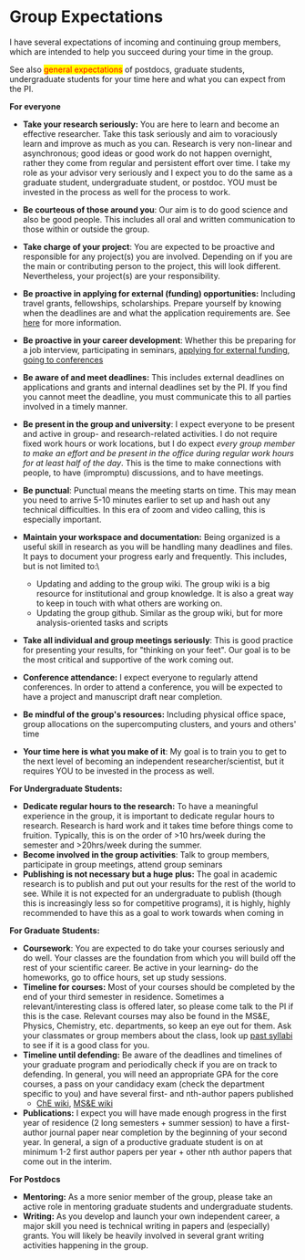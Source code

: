 # Group Expectations



I have several expectations of incoming and continuing group members, which are intended to help you succeed during your time in the group.

See also <mark style="color:red;">general expectations</mark> of postdocs, graduate students, undergraduate students for your time here and what you can expect from the PI.

**For everyone**

* **Take your research seriously:** You are here to learn and become an effective researcher. Take this task seriously and aim to voraciously learn and improve as much as you can. Research is very non-linear and asynchronous; good ideas or good work do not happen overnight, rather they come from regular and persistent effort over time. I take my role as your advisor very seriously and I expect you to do the same as a graduate student, undergraduate student, or postdoc. YOU must be invested in the process as well for the process to work.
* **Be courteous of those around you**: Our aim is to do good science and also be good people. This includes all oral and written communication to those within or outside the group.
* **Take charge of your project**: You are expected to be proactive and responsible for any project(s) you are involved. Depending on if you are the main or contributing person to the project, this will look different. Nevertheless, your project(s) are your responsibility.
* **Be proactive in applying for external (funding) opportunities:** Including travel grants, fellowships, scholarships. Prepare yourself by knowing when the deadlines are and what the application requirements are. See [here](../research-resources/fellowships-and-scholarships.md) for more information.
* **Be proactive in your career development**: Whether this be preparing for a job interview, participating in seminars, [applying for external funding](../research-resources/fellowships-and-scholarships.md), [going to conferences](conferences/)
* **Be aware of and meet deadlines:** This includes external deadlines on applications and grants and internal deadlines set by the PI. If you find you cannot meet the deadline, you must communicate this to all parties involved in a timely manner.
* **Be present in the group and university**: I expect everyone to be present and active in group- and research-related activities. I do not require fixed work hours or work locations, but I do expect _every group member to make an effort and be present in the office during regular work hours for at least half of the day_. This is the time to make connections with people, to have (impromptu) discussions, and to have meetings.
* **Be punctual**: Punctual means the meeting starts on time. This may mean you need to arrive 5-10 minutes earlier to set up and hash out any technical difficulties. In this era of zoom and video calling, this is especially important.
* **Maintain your workspace and documentation:** Being organized is a useful skill in research as you will be handling many deadlines and files. It pays to document your progress early and frequently. This includes, but is not limited to:\

  * Updating and adding to the group wiki. The group wiki is a big resource for institutional and group knowledge. It is also a great way to keep in touch with what others are working on.
  * Updating the group github. Similar as the group wiki, but for more analysis-oriented tasks and scripts
* **Take all individual and group meetings seriously**: This is good practice for presenting your results, for "thinking on your feet". Our goal is to be the most critical and supportive of the work coming out.
* **Conference attendance:** I expect everyone to regularly attend conferences. In order to attend a conference, you will be expected to have a project and manuscript draft near completion.
* **Be mindful of the group's resources:** Including physical office space, group allocations on the supercomputing clusters, and yours and others' time
* **Your time here is what you make of it**: My goal is to train you to get to the next level of becoming an independent researcher/scientist, but it requires YOU to be invested in the process as well.

**For Undergraduate Students:**

* **Dedicate regular hours to the research:** To have a meaningful experience in the group, it is important to dedicate regular hours to research. Research is hard work and it takes time before things come to fruition. Typically, this is on the order of  >10 hrs/week during the semester and >20hrs/week during the summer.
* **Become involved in the group activities**: Talk to group members, participate in group meetings, attend group seminars
* **Publishing is not necessary but a huge** **plus:** The goal in academic research is to publish and put out your results for the rest of the world to see. While it is not expected for an undergraduate to publish (though this is increasingly less so for competitive programs), it is highly, highly recommended to have this as a goal to work towards when coming in

**For Graduate Students:**

* **Coursework**: You are expected to do take your courses seriously and do well. Your classes are the foundation from which you will build off the rest of your scientific career. Be active in your learning- do the homeworks, go to office hours, set up study sessions.
* **Timeline for courses:** Most of your courses should be completed by the end of your third semester in residence. Sometimes a relevant/interesting class is offered later, so please come talk to the PI if this is the case. Relevant courses may also be found in the MS\&E, Physics, Chemistry, etc. departments, so keep an eye out for them. Ask your classmates or group members about the class, look up [past syllabi](https://utdirect.utexas.edu/apps/student/coursedocs/nlogon/) to see if it is a good class for you.
* **Timeline until defending:** Be aware of the deadlines and timelines of your graduate program and periodically check if you are on track to defending. In general, you will need an appropriate GPA for the core courses, a pass on your candidacy exam (check the department specific to you) and have several first- and nth-author papers published
  * [ChE wiki](https://wikis.utexas.edu/display/chemegrad/CHE+Graduate+Office+Home), [MS\&E wiki](https://wikis.utexas.edu/pages/viewpage.action?pageId=239937517)
* **Publications:** I expect you will have made enough progress in the first year of residence (2 long semesters + summer session) to have a first-author journal paper near completion by the beginning of your second year. In general, a sign of a productive graduate student is on at minimum 1-2 first author papers per year + other nth author papers that come out in the interim.

**For Postdocs**

* **Mentoring:** As a more senior member of the group, please take an active role in mentoring graduate students and undergraduate students.
* **Writing:** As you develop and launch your own independent career, a major skill you need is technical writing in papers and (especially) grants. You will likely be heavily involved in several grant writing activities happening in the group.
